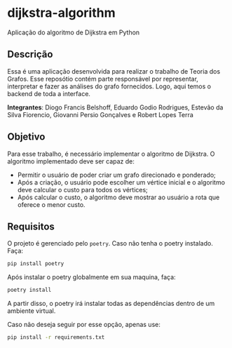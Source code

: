 # dijkstra-algorithm
Aplicação do algoritmo de Dijkstra em Python

## Descrição
Essa é uma aplicação desenvolvida para realizar o trabalho de Teoria dos Grafos. Esse reposótio contém parte responsável por representar, interpretar e fazer as análises do grafo fornecidos. Logo, aqui temos o backend de toda a interface.

**Integrantes**: Diogo Francis Belshoff, Eduardo Godio Rodrigues, Estevão da Silva Fiorencio, Giovanni Persio Gonçalves e Robert Lopes Terra


## Objetivo
Para esse trabalho, é necessário implementar o algoritmo de Dijkstra. O algoritmo implementado deve ser capaz de:
- Permitir o  usuário de poder criar um grafo direcionado e ponderado;
- Após a criação, o usuário pode escolher um vértice inicial e o algoritmo deve calcular o custo para todos os vértices;
- Após calcular o custo, o algoritmo deve mostrar ao usuário a rota que oferece o menor custo.

## Requisitos
O projeto é gerenciado pelo `poetry`. Caso não tenha o poetry instalado. Faça:

```bash
pip install poetry
```
Após instalar o poetry globalmente em sua maquina, faça:

```bash
poetry install
```
A partir disso, o poetry irá instalar todas as dependências dentro de um ambiente virtual.

Caso não deseja seguir por esse opção, apenas use:

```bash
pip install -r requirements.txt
```